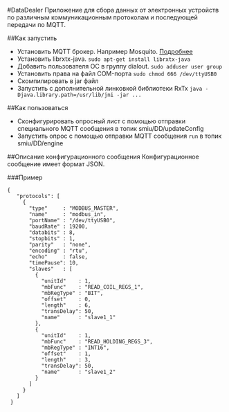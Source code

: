 #DataDealer
Приложение для сбора данных от электронных устройств по различным коммуникационным протоколам и последующей передачи по MQTT.

##Как запустить
+ Установить MQTT брокер. Например Mosquito. [Подробнее](http://nthn.me/posts/2012/mqtt.html)
+ Установить librxtx-java. `sudo apt-get install librxtx-java`
+ Добавить пользователя ОС в группу dialout. `sudo adduser user group`
+ Установить права на файл COM-порта `sudo chmod 666 /dev/ttyUSB0`
+ Скомпилировать в jar файл
+ Запустить с дополнительной линковкой библиотеки RxTx `java -Djava.library.path=/usr/lib/jni -jar ...`

##Как пользоваться
+ Сконфигурировать опросный лист с помощью отправки специального MQTT сообщения в топик smiu/DD/updateConfig
+ Запустить опрос с помощью отправки MQTT сообщения `run` в топик smiu/DD/engine

##Описание конфигурационного сообщения
Конфигурационное сообщение имеет формат JSON.

###Пример

    {
       "protocols": [
         {
           "type"     : "MODBUS_MASTER",
           "name"     : "modbus_in",
           "portName" : "/dev/ttyUSB0",
           "baudRate" : 19200,
           "databits" : 8,
           "stopbits" : 1,
           "parity"   : "none",
           "encoding" : "rtu",
           "echo"     : false,
           "timePause": 10,
           "slaves"   : [
             {
               "unitId"    : 1,
               "mbFunc"    : "READ_COIL_REGS_1",
               "mbRegType" : "BIT",
               "offset"    : 0,
               "length"    : 6,
               "transDelay": 50,
               "name"      : "slave1_1"
             },
             {
               "unitId"    : 1,
               "mbFunc"    : "READ_HOLDING_REGS_3",
               "mbRegType" : "INT16",
               "offset"    : 1,
               "length"    : 3,
               "transDelay": 50,
               "name"      : "slave1_2"
             }
           ]
         }
       ]
     }

